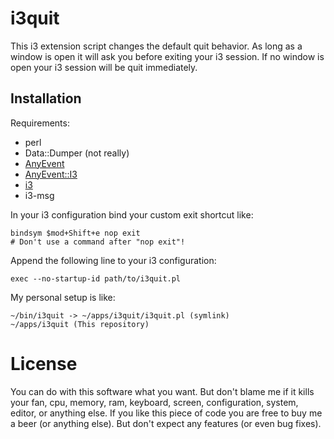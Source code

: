 i3quit
======

This i3 extension script changes the default quit behavior. As long as a window
is open it will ask you before exiting your i3 session. If no window is open
your i3 session will be quit immediately.

Installation
------------

Requirements:

- perl
- Data::Dumper (not really)
- [AnyEvent][]
- [AnyEvent::I3][]
- [i3][]
- i3-msg

In your i3 configuration bind your custom exit shortcut like:

	bindsym $mod+Shift+e nop exit
	# Don't use a command after "nop exit"!

Append the following line to your i3 configuration:

	exec --no-startup-id path/to/i3quit.pl

My personal setup is like:

	~/bin/i3quit -> ~/apps/i3quit/i3quit.pl (symlink)
	~/apps/i3quit (This repository)


[AnyEvent::I3]: https://metacpan.org/pod/AnyEvent::I3
[AnyEvent]: https://metacpan.org/pod/AnyEvent
[i3]: https://i3wm.org/

License
=======

You can do with this software what you want. But don't blame me if it kills your
fan, cpu, memory, ram, keyboard, screen, configuration, system, editor, or
anything else. If you like this piece of code you are free to buy me a beer (or
anything else). But don't expect any features (or even bug fixes).

<!-- vim:ts=4:tw=80:sw=4:noet
-->
